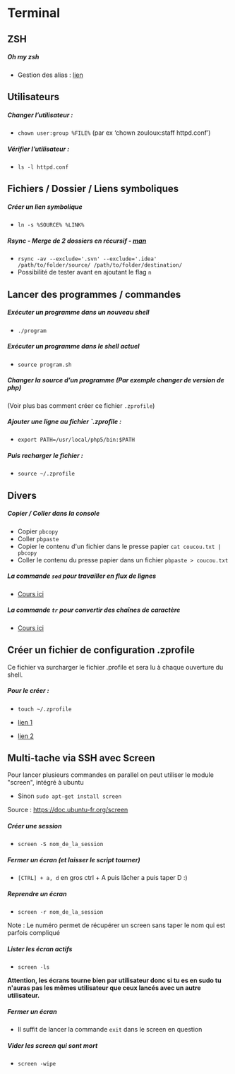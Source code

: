 # Terminal

## ZSH

##### Oh my zsh
- Gestion des alias : [lien](https://github.com/robbyrussell/oh-my-zsh/wiki/Cheatsheet)


## Utilisateurs

##### Changer l’utilisateur :
- `chown user:group %FILE%` (par ex ‘chown zouloux:staff httpd.conf’)

##### Vérifier l’utilisateur :
- `ls -l httpd.conf`


## Fichiers / Dossier / Liens symboliques

##### Créer un lien symbolique
- `ln -s %SOURCE% %LINK%`

##### Rsync - Merge de 2 dossiers en récursif - [man](http://www.delafond.org/traducmanfr/man/man1/rsync.1.html)
- `rsync -av --exclude='.svn' --exclude='.idea' /path/to/folder/source/ /path/to/folder/destination/`
- Possibilité de tester avant en ajoutant le flag `n`


## Lancer des programmes / commandes

##### Exécuter un programme dans un nouveau shell
- `./program`

##### Exécuter un programme dans le shell actuel
- `source program.sh`


##### Changer la source d’un programme (Par exemple changer de version de php)
(Voir plus bas comment créer ce fichier `.zprofile`)

##### Ajouter une ligne au fichier `.zprofile :
- `export PATH=/usr/local/php5/bin:$PATH`

##### Puis recharger le fichier :
- `source ~/.zprofile`


## Divers

##### Copier / Coller dans la console
- Copier `pbcopy`
- Coller `pbpaste`
- Copier le contenu d'un fichier dans le presse papier `cat coucou.txt | pbcopy`
- Coller le contenu du presse papier dans un fichier `pbpaste > coucou.txt`

##### La commande `sed` pour travailler en flux de lignes
- [Cours ici](https://openclassrooms.com/courses/la-commande-sed)

##### La commande `tr` pour convertir des chaînes de caractère
- [Cours ici](http://www.linux-france.org/article/memo/node10.html)



## Créer un fichier de configuration .zprofile

Ce fichier va surcharger le fichier .profile et sera lu à chaque ouverture du shell.

##### Pour le créer :
- `touch ~/.zprofile`

- [lien 1](http://superuser.com/questions/187639/zsh-not-hitting-profile)
- [lien 2](http://stackoverflow.com/questions/10574684/where-to-place-path-variable-assertions-in-zsh)



## Multi-tache via SSH avec Screen

Pour lancer plusieurs commandes en parallel on peut utiliser le module "screen", intégré à ubuntu
- Sinon `sudo apt-get install screen`

Source : https://doc.ubuntu-fr.org/screen

##### Créer une session
- `screen -S nom_de_la_session`

##### Fermer un écran (et laisser le script tourner)
- `[CTRL] + a, d` en gros ctrl + A puis lâcher a puis taper D :)

##### Reprendre un écran
- `screen -r nom_de_la_session`

Note : Le numéro permet de récupérer un screen sans taper le nom qui est parfois compliqué

##### Lister les écran actifs
- `screen -ls`

**Attention, les écrans tourne bien par utilisateur donc si tu es en sudo tu n'auras pas les mêmes utilisateur que ceux lancés avec un autre utilisateur.**

##### Fermer un écran
- Il suffit de lancer la commande `exit` dans le screen en question

##### Vider les screen qui sont mort
- `screen -wipe`
